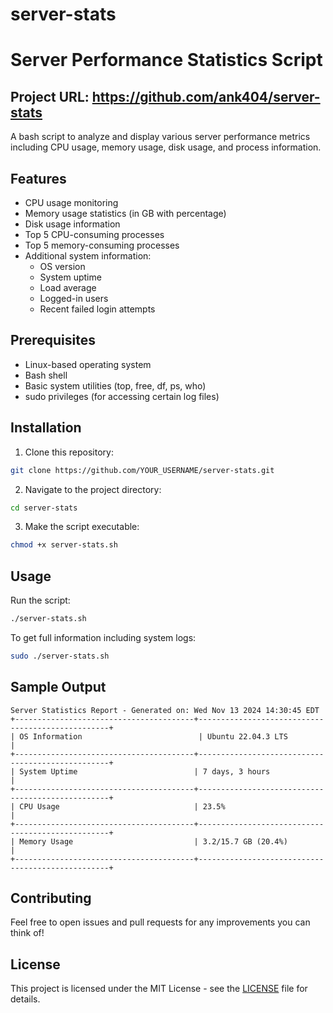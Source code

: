 # server-stats
# Server Performance Statistics Script

## Project URL: https://github.com/ank404/server-stats

A bash script to analyze and display various server performance metrics including CPU usage, memory usage, disk usage, and process information.

## Features

- CPU usage monitoring
- Memory usage statistics (in GB with percentage)
- Disk usage information
- Top 5 CPU-consuming processes
- Top 5 memory-consuming processes
- Additional system information:
  - OS version
  - System uptime
  - Load average
  - Logged-in users
  - Recent failed login attempts

## Prerequisites

- Linux-based operating system
- Bash shell
- Basic system utilities (top, free, df, ps, who)
- sudo privileges (for accessing certain log files)

## Installation

1. Clone this repository:
```bash
git clone https://github.com/YOUR_USERNAME/server-stats.git
```

2. Navigate to the project directory:
```bash
cd server-stats
```

3. Make the script executable:
```bash
chmod +x server-stats.sh
```

## Usage

Run the script:
```bash
./server-stats.sh
```

To get full information including system logs:
```bash
sudo ./server-stats.sh
```

## Sample Output

```
Server Statistics Report - Generated on: Wed Nov 13 2024 14:30:45 EDT
+----------------------------------------+--------------------------------------------------+
| OS Information                          | Ubuntu 22.04.3 LTS                               |
+----------------------------------------+--------------------------------------------------+
| System Uptime                          | 7 days, 3 hours                                  |
+----------------------------------------+--------------------------------------------------+
| CPU Usage                              | 23.5%                                            |
+----------------------------------------+--------------------------------------------------+
| Memory Usage                           | 3.2/15.7 GB (20.4%)                             |
+----------------------------------------+--------------------------------------------------+
```

## Contributing

Feel free to open issues and pull requests for any improvements you can think of!

## License

This project is licensed under the MIT License - see the [LICENSE](LICENSE) file for details.
